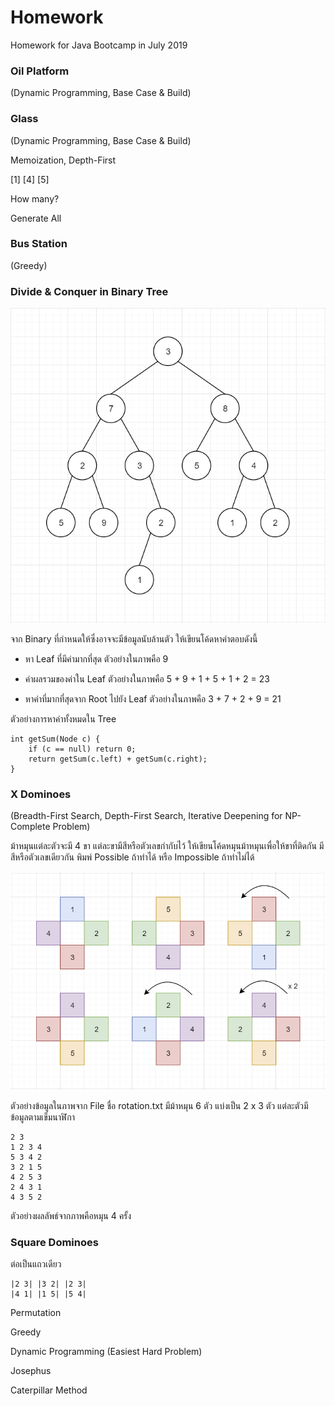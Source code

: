 # Homework
Homework for Java Bootcamp in July 2019

### Oil Platform
(Dynamic Programming, Base Case & Build)

### Glass
(Dynamic Programming, Base Case & Build)

Memoization, Depth-First

[1] [4] [5]

How many?

Generate All

### Bus Station
(Greedy)

### Divide & Conquer in Binary Tree

![](binary-tree.png)

จาก Binary ที่กำหนดให้ซึ่งอาจจะมีข้อมูลนับล้านตัว 
ให้เขียนโค้ดหาคำตอบดังนี้

- หา Leaf ที่มีค่ามากที่สุด ตัวอย่างในภาพคือ 9

- ค่าผลรวมของค่าใน Leaf ตัวอย่างในภาพคือ 5 + 9 + 1 + 5 + 1 + 2 = 23

- หาค่าที่มากที่สุดจาก Root ไปยัง Leaf ตัวอย่างในภาพคือ 3 + 7 + 2 + 9 = 21

ตัวอย่างการหาค่าทั้งหมดใน Tree
```
int getSum(Node c) {
	if (c == null) return 0;
	return getSum(c.left) + getSum(c.right);
}
```

### X Dominoes
(Breadth-First Search, Depth-First Search, Iterative Deepening for NP-Complete Problem)

ม้าหมุนแต่ละตัวจะมี 4 ขา แต่ละขามีสีหรือตัวเลขกำกับไว้ ให้เขียนโค้ดหมุนม้าหมุนเพื่อให้ขาที่ติดกัน มีสีหรือตัวเลขเดียวกัน พิมพ์ Possible ถ้าทำได้ หรือ Impossible ถ้าทำไม่ได้

![](rotation.png)

ตัวอย่างข้อมูลในภาพจาก File ชื่อ rotation.txt มีม้าหมุน 6 ตัว แบ่งเป็น 2 x 3 ตัว แต่ละตัวมีข้อมูลตามเข็มนาฬิกา
```
2 3
1 2 3 4
5 3 4 2
3 2 1 5
4 2 5 3
2 4 3 1
4 3 5 2
```

ตัวอย่างผลลัพธ์จากภาพคือหมุน 4 ครั้ง

### Square Dominoes

ต่อเป็นแถวเดียว

```
|2 3| |3 2| |2 3|
|4 1| |1 5| |5 4|
```

Permutation

Greedy

Dynamic Programming (Easiest Hard Problem)

Josephus

Caterpillar Method


